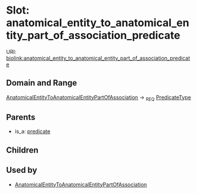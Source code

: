 
# Slot: anatomical_entity_to_anatomical_entity_part_of_association_predicate




URI: [biolink:anatomical_entity_to_anatomical_entity_part_of_association_predicate](https://w3id.org/biolink/vocab/anatomical_entity_to_anatomical_entity_part_of_association_predicate)


## Domain and Range

[AnatomicalEntityToAnatomicalEntityPartOfAssociation](AnatomicalEntityToAnatomicalEntityPartOfAssociation.md) ->  <sub>REQ</sub>
 [PredicateType](types/PredicateType.md)

## Parents

 *  is_a: [predicate](predicate.md)

## Children


## Used by

 * [AnatomicalEntityToAnatomicalEntityPartOfAssociation](AnatomicalEntityToAnatomicalEntityPartOfAssociation.md)
